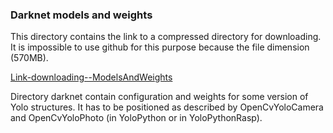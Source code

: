 ### Darknet models and weights 

This directory contains the link to a compressed directory for downloading. It is impossible to use github for this purpose because the file dimension (570MB).

[Link-downloading--ModelsAndWeights](https://drive.google.com/file/d/1aDMeSmu4_98YFFXPRNBSE2wUoumykor8/view?usp=sharing)

Directory darknet contain configuration and weights for some version of Yolo structures. It has to be positioned as described by  OpenCvYoloCamera and OpenCvYoloPhoto (in YoloPython or in YoloPythonRasp). 